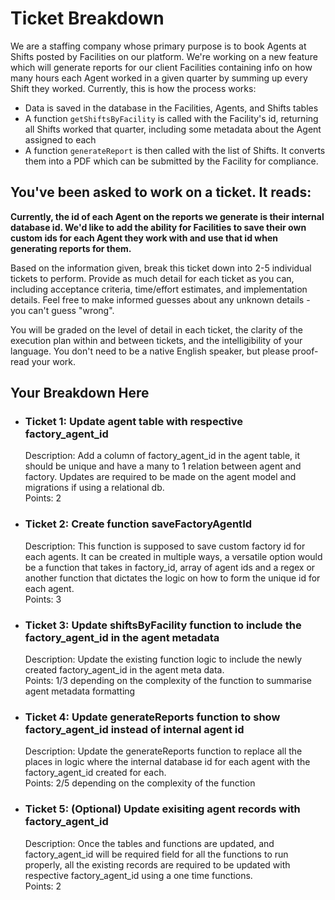 # Ticket Breakdown
We are a staffing company whose primary purpose is to book Agents at Shifts posted by Facilities on our platform. We're working on a new feature which will generate reports for our client Facilities containing info on how many hours each Agent worked in a given quarter by summing up every Shift they worked. Currently, this is how the process works:

- Data is saved in the database in the Facilities, Agents, and Shifts tables
- A function `getShiftsByFacility` is called with the Facility's id, returning all Shifts worked that quarter, including some metadata about the Agent assigned to each
- A function `generateReport` is then called with the list of Shifts. It converts them into a PDF which can be submitted by the Facility for compliance.

## You've been asked to work on a ticket. It reads:

**Currently, the id of each Agent on the reports we generate is their internal database id. We'd like to add the ability for Facilities to save their own custom ids for each Agent they work with and use that id when generating reports for them.**


Based on the information given, break this ticket down into 2-5 individual tickets to perform. Provide as much detail for each ticket as you can, including acceptance criteria, time/effort estimates, and implementation details. Feel free to make informed guesses about any unknown details - you can't guess "wrong".


You will be graded on the level of detail in each ticket, the clarity of the execution plan within and between tickets, and the intelligibility of your language. You don't need to be a native English speaker, but please proof-read your work.

## Your Breakdown Here

- ### Ticket 1: Update agent table with respective factory_agent_id
  Description: Add a column of factory_agent_id in the agent table, it should be unique and have a many to 1 relation between agent and factory. Updates are required to be made on the agent model and migrations if using a relational db. <br/>
  Points: 2

- ### Ticket 2: Create function saveFactoryAgentId
  Description: This function is supposed to save custom factory id for each agents. It can be created in multiple ways, a versatile option would be a function that takes in factory_id, array of agent ids and a regex or another function that dictates the logic on how to form the unique id for each agent. <br/>
  Points: 3

- ### Ticket 3: Update shiftsByFacility function to include the factory_agent_id in the agent metadata
  Description: Update the existing function logic to include the newly created factory_agent_id in the agent meta data. <br/>
  Points: 1/3 depending on the complexity of the function to summarise agent metadata formatting

- ### Ticket 4: Update generateReports function to show factory_agent_id instead of internal agent id
  Description: Update the generateReports function to replace all the places in logic where the internal database id for each agent with the factory_agent_id created for each. <br/>
  Points: 2/5 depending on the complexity of the function

- ### Ticket 5: (Optional) Update exisiting agent records with factory_agent_id
  Description: Once the tables and functions are updated, and factory_agent_id will be required field for all the functions to run properly, all the existing records are required to be updated with respective factory_agent_id using a one time functions. <br/>
  Points: 2
